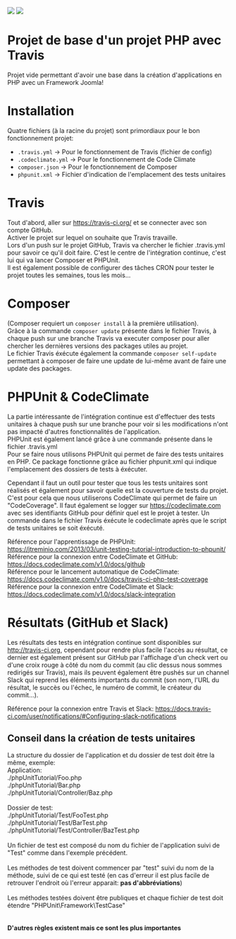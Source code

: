 <a href="https://codeclimate.com/github/klawuy/TravisTest/coverage"><img src="https://codeclimate.com/github/klawuy/TravisTest/badges/coverage.svg" /></a>
<img src="https://travis-ci.org/klawuy/TravisTest.svg?branch=master">

# Projet de base d'un projet PHP avec Travis
Projet vide permettant d'avoir une base dans la création d'applications en PHP avec un Framework Joomla!

# Installation
Quatre fichiers (à la racine du projet) sont primordiaux pour le bon fonctionnement projet:
  - ``` .travis.yml ```       -> Pour le fonctionnement de Travis (fichier de config)
  - ``` .codeclimate.yml ```  -> Pour le fonctionnement de Code Climate
  - ``` composer.json ```     -> Pour le fonctionnement de Composer
  - ``` phpunit.xml ```       -> Fichier d'indication de l'emplacement des tests unitaires
  
# Travis
Tout d'abord, aller sur https://travis-ci.org/ et se connecter avec son compte GitHub.<br>
Activer le projet sur lequel on souhaite que Travis travaille.<br>
Lors d'un push sur le projet GitHub, Travis va chercher le fichier .travis.yml pour savoir ce qu'il doit faire. C'est le centre de l'intégration continue, c'est lui qui va lancer Composer et PHPUnit.<br>
Il est également possible de configurer des tâches CRON pour tester le projet toutes les semaines, tous les mois...<br>

# Composer
(Composer requiert un ```composer install``` à la première utilisation).<br>
Grâce à la commande ```composer update``` présente dans le fichier Travis, à chaque push sur une branche Travis va executer composer pour aller chercher les dernières versions des packages utiles au projet. <br>
Le fichier Travis éxécute également la commande ```composer self-update``` permettant à composer de faire une update de lui-même avant de faire une update des packages.<br>

# PHPUnit & CodeClimate
La partie intéressante de l'intégration continue est d'effectuer des tests unitaires à chaque push sur une branche pour voir si les modifications n'ont pas impacté d'autres fonctionnalités de l'application.<br>
PHPUnit est également lancé grâce à une commande présente dans le fichier .travis.yml<br>
Pour se faire nous utilisons PHPUnit qui permet de faire des tests unitaires en PHP. Ce package fonctionne grâce au fichier phpunit.xml qui indique l'emplacement des dossiers de tests à éxécuter.<br>

Cependant il faut un outil pour tester que tous les tests unitaires sont réalisés et également pour savoir quelle est la couverture de tests du projet. C'est pour cela que nous utiliserons CodeClimate qui permet de faire un "CodeCoverage". Il faut également se logger sur https://codeclimate.com avec ses identifiants GitHub pour définir quel est le projet à tester. Un commande dans le fichier Travis éxécute le codeclimate après que le script de tests unitaires se soit éxécuté.<br>

Référence pour l'apprentissage de PHPUnit: https://jtreminio.com/2013/03/unit-testing-tutorial-introduction-to-phpunit/ <br>
Référence pour la connexion entre CodeClimate et GitHub: https://docs.codeclimate.com/v1.0/docs/github <br>
Référence pour le lancement automatique de CodeClimate: https://docs.codeclimate.com/v1.0/docs/travis-ci-php-test-coverage <br>
Référence pour la connexion entre CodeClimate et Slack: https://docs.codeclimate.com/v1.0/docs/slack-integration <br>

# Résultats (GitHub et Slack)
Les résultats des tests en intégration continue sont disponibles sur http://travis-ci.org, cependant pour rendre plus facile l'accès au résultat, ce dernier est également présent sur GitHub par l'affichage d'un check vert ou d'une croix rouge à côté du nom du commit (au clic dessus nous sommes redirigés sur Travis), mais ils peuvent également être pushés sur un channel Slack qui reprend les éléments importants du commit (son nom, l'URL du résultat, le succès ou l'échec, le numéro de commit, le créateur du commit...).<br>

Référence pour la connexion entre Travis et Slack: https://docs.travis-ci.com/user/notifications/#Configuring-slack-notifications <br>

## Conseil dans la création de tests unitaires
La structure du dossier de l'application et du dossier de test doit être la même, exemple:<br>
Application:<br>
./phpUnitTutorial/Foo.php<br>
./phpUnitTutorial/Bar.php<br>
./phpUnitTutorial/Controller/Baz.php<br><br>
Dossier de test:<br>
./phpUnitTutorial/Test/FooTest.php<br>
./phpUnitTutorial/Test/BarTest.php<br>
./phpUnitTutorial/Test/Controller/BazTest.php<br>
<br>
Un fichier de test est composé du nom du fichier de l'application suivi de "Test" comme dans l'exemple précédent.<br>
<br>
Les méthodes de test doivent commencer par "test" suivi du nom de la méthode, suivi de ce qui est testé (en cas d'erreur il est plus facile de retrouver l'endroit où l'erreur apparait: <strong>pas d'abbréviations</strong>)<br>
<br>
Les méthodes testées doivent être publiques et chaque fichier de test doit étendre "PHPUnit\Framework\TestCase"<br>
<br>
<br>
<strong>D'autres règles existent mais ce sont les plus importantes</strong>
